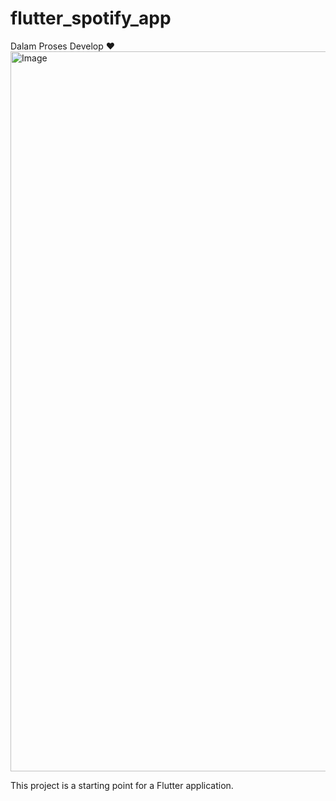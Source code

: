 # flutter_spotify_app

Dalam Proses Develop ❤️
<img width="1152" alt="Image" src="https://github.com/user-attachments/assets/87085c81-89ce-4e83-bb3a-318eb8533c3f" />

This project is a starting point for a Flutter application.


